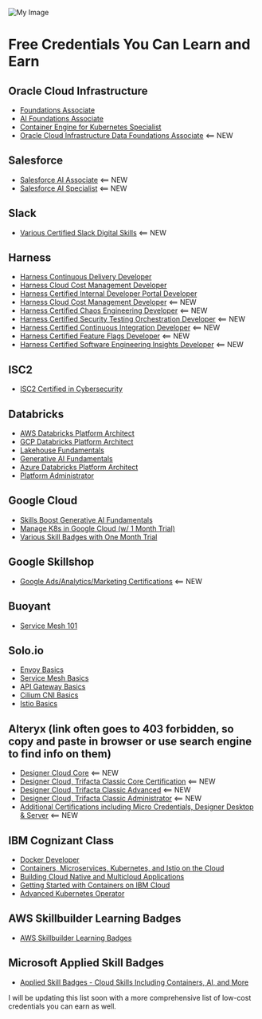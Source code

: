 ![My Image](https://as2.ftcdn.net/v2/jpg/02/75/03/59/1000_F_275035961_0Gu3DoUS6b5HjT1Wxg7t0vJky60Rt0gj.jpg)

# Free Credentials You Can Learn and Earn

## Oracle Cloud Infrastructure
- [Foundations Associate](https://education.oracle.com/oracle-cloud-infrastructure-2023-foundations-associate/pexam_1Z0-1085-24)
- [AI Foundations Associate](https://education.oracle.com/oracle-cloud-infrastructure-2024-ai-foundations-associate/pexam_1Z0-1122-24)
- [Container Engine for Kubernetes Specialist](https://blogs.oracle.com/oracleuniversity/post/announcing-the-2024-oci-container-engine-for-kubernetes-specialist-course)
- [Oracle Cloud Infrastructure Data Foundations Associate](https://mylearn.oracle.com/ou/learning-path/become-an-oracle-cloud-infrastructure-data-foundations-associate-2024/140339) <== NEW

## Salesforce
- [Salesforce AI Associate](https://trailhead.salesforce.com/en/credentials/aiassociate) <== NEW
- [Salesforce AI Specialist](https://trailhead.salesforce.com/en/credentials/aispecialist) <== NEW

## Slack
- [Various Certified Slack Digital Skills](https://www.slackcertified.com/page/slack-skills) <== NEW

## Harness
- [Harness Continuous Delivery Developer](https://university-registration.harness.io/certified-continuous-delivery-developer)
- [Harness Cloud Cost Management Developer](https://university-registration.harness.io/cloud-cost-management-developer)
- [Harness Certified Internal Developer Portal Developer](https://university-registration.harness.io/certified-internal-developer-portal-developer)
- [Harness Cloud Cost Management Developer](https://university-registration.harness.io/cloud-cost-management-developer) <== NEW
- [Harness Certified Chaos Engineering Developer](https://university-registration.harness.io/chaos-engineering-developer) <== NEW
- [Harness Certified Security Testing Orchestration Developer](https://university-registration.harness.io/security-testing-orchestration-developer) <== NEW
- [Harness Certified Continuous Integration Developer](https://university-registration.harness.io/certified-continuous-integration-developer) <== NEW
- [Harness Certified Feature Flags Developer](https://university-registration.harness.io/feature-flags-developer) <== NEW
- [Harness Certified Software Engineering Insights Developer](https://university-registration.harness.io/certified-software-engineering-insights-developer) <== NEW


## ISC2
- [ISC2 Certified in Cybersecurity](https://www.isc2.org/certifications/cc)

## Databricks
- [AWS Databricks Platform Architect](https://www.databricks.com/learn/training/certification)
- [GCP Databricks Platform Architect](https://www.databricks.com/learn/training/certification)
- [Lakehouse Fundamentals](https://www.databricks.com/learn/training/certification)
- [Generative AI Fundamentals](https://www.databricks.com/learn/training/certification)
- [Azure Databricks Platform Architect](https://www.databricks.com/learn/training/certification)
- [Platform Administrator](https://www.databricks.com/learn/training/certification)

## Google Cloud
- [Skills Boost Generative AI Fundamentals](https://www.cloudskillsboost.google/paths/118)
- [Manage K8s in Google Cloud (w/ 1 Month Trial)](https://www.cloudskillsboost.google/course_templates/783)
- [Various Skill Badges with One Month Trial](https://www.cloudskillsboost.google/)

## Google Skillshop
- [Google Ads/Analytics/Marketing Certifications](https://skillshop.docebosaas.com/learn/signin) <== NEW

## Buoyant
- [Service Mesh 101](https://buoyant.io/courses/service-mesh-101)

## Solo.io
- [Envoy Basics](https://academy.solo.io/learn/courses/81/envoy-basics)
- [Service Mesh Basics](https://academy.solo.io/learn/courses/80/service-mesh-basics)
- [API Gateway Basics](https://academy.solo.io/learn/courses/79/api-gateway-basics)
- [Cilium CNI Basics](https://academy.solo.io/learn/courses/78/cilium-cni-basics)
- [Istio Basics](https://academy.solo.io/learn/courses/77/istio-basics)

## Alteryx (link often goes to 403 forbidden, so copy and paste in browser or use search engine to find info on them)
- [Designer Cloud Core](https://community.alteryx.com/t5/Certification-Resources/Alteryx-Designer-Cloud-Core-Exam-Prep-Guide/ta-p/1287545) <== NEW
- [Designer Cloud, Trifacta Classic Core Certification](https://community.alteryx.com/t5/Certification-Resources/Designer-Cloud-Trifacta-Classic-Core-Certification-Exam-Prep/ta-p/1065126) <== NEW
- [Designer Cloud, Trifacta Classic Advanced](https://community.alteryx.com/t5/Certification-Resources/Designer-Cloud-Trifacta-Classic-Advanced-Certification-Exam-Prep/ta-p/1065131) <== NEW
- [Designer Cloud, Trifacta Classic Administrator](https://community.alteryx.com/t5/Certification-Resources/Designer-Cloud-Trifacta-Classic-Administrator-Certification-Exam/ta-p/1065134) <== NEW
- [Additional Certifications including Micro Credentials, Designer Desktop & Server](https://community.alteryx.com/t5/Certification-Exams/bd-p/product-certification#micro-credentials) <== NEW

## IBM Cognizant Class
- [Docker Developer](https://cognitiveclass.ai/badges/docker-essentials)
- [Containers, Microservices, Kubernetes, and Istio on the Cloud](https://cognitiveclass.ai/learn/containers-k8s-and-istio-on-ibm-cloud)
- [Building Cloud Native and Multicloud Applications](https://cognitiveclass.ai/badges/building-cloud-native-and-multicloud-applications)
- [Getting Started with Containers on IBM Cloud](https://cognitiveclass.ai/badges/getting-started-with-containers-on-ibm-cloud)
- [Advanced Kubernetes Operator](https://cognitiveclass.ai/badges/advanced-kubernetes-operator)

## AWS Skillbuilder Learning Badges
- [AWS Skillbuilder Learning Badges](https://aws.amazon.com/training/badges/)

## Microsoft Applied Skill Badges
- [Applied Skill Badges - Cloud Skills Including Containers, AI, and More](https://learn.microsoft.com/en-us/credentials/browse/?credential_types=applied%20skills)



I will be updating this list soon with a more comprehensive list of low-cost credentials you can earn as well.
